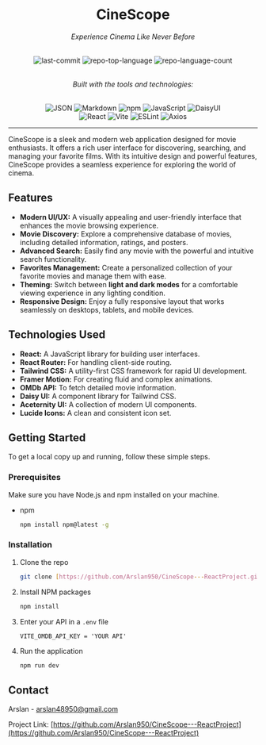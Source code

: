 <div align="center">

# CineScope

_Experience Cinema Like Never Before_

<br>

<img alt="last-commit" src="https://img.shields.io/github/last-commit/Arslan950/CineScope---ReactProject?style=flat&logo=git&logoColor=white&color=0080ff">
<img alt="repo-top-language" src="https://img.shields.io/github/languages/top/Arslan950/CineScope---ReactProject?style=flat&color=0080ff">
<img alt="repo-language-count" src="https://img.shields.io/github/languages/count/Arslan950/CineScope---ReactProject?style=flat&color=0080ff">

<br>
<br>

_Built with the tools and technologies:_

<br>

<img alt="JSON" src="https://img.shields.io/badge/JSON-000000.svg?style=flat&logo=JSON&logoColor=white">
<img alt="Markdown" src="https://img.shields.io/badge/Markdown-000000.svg?style=flat&logo=Markdown&logoColor=white">
<img alt="npm" src="https://img.shields.io/badge/npm-CB3837.svg?style=flat&logo=npm&logoColor=white">
<img alt="JavaScript" src="https://img.shields.io/badge/JavaScript-F7DF1E.svg?style=flat&logo=JavaScript&logoColor=black">
<img alt="DaisyUI" src="https://img.shields.io/badge/DaisyUI-1AD1A5.svg?style=flat&logo=DaisyUI&logoColor=white">
<br>
<img alt="React" src="https://img.shields.io/badge/React-61DAFB.svg?style=flat&logo=React&logoColor=black">
<img alt="Vite" src="https://img.shields.io/badge/Vite-646CFF.svg?style=flat&logo=Vite&logoColor=white">
<img alt="ESLint" src="https://img.shields.io/badge/ESLint-4B32C3.svg?style=flat&logo=ESLint&logoColor=white">
<img alt="Axios" src="https://img.shields.io/badge/Axios-5A29E4.svg?style=flat&logo=Axios&logoColor=white">

</div>

---

CineScope is a sleek and modern web application designed for movie enthusiasts. It offers a rich user interface for discovering, searching, and managing your favorite films. With its intuitive design and powerful features, CineScope provides a seamless experience for exploring the world of cinema.

## **Features**

* **Modern UI/UX:** A visually appealing and user-friendly interface that enhances the movie browsing experience.
* **Movie Discovery:** Explore a comprehensive database of movies, including detailed information, ratings, and posters.
* **Advanced Search:** Easily find any movie with the powerful and intuitive search functionality.
* **Favorites Management:** Create a personalized collection of your favorite movies and manage them with ease.
* **Theming:** Switch between **light and dark modes** for a comfortable viewing experience in any lighting condition.
* **Responsive Design:** Enjoy a fully responsive layout that works seamlessly on desktops, tablets, and mobile devices.

## **Technologies Used**

* **React:** A JavaScript library for building user interfaces.
* **React Router:** For handling client-side routing.
* **Tailwind CSS:** A utility-first CSS framework for rapid UI development.
* **Framer Motion:** For creating fluid and complex animations.
* **OMDb API:** To fetch detailed movie information.
* **Daisy UI:** A component library for Tailwind CSS.
* **Aceternity UI:** A collection of modern UI components.
* **Lucide Icons:** A clean and consistent icon set.

## **Getting Started**

To get a local copy up and running, follow these simple steps.

### **Prerequisites**

Make sure you have Node.js and npm installed on your machine.

* npm
    ```sh
    npm install npm@latest -g
    ```

### **Installation**

1.  Clone the repo
    ```sh
    git clone [https://github.com/Arslan950/CineScope---ReactProject.git](https://github.com/Arslan950/CineScope---ReactProject.git)
    ```
2.  Install NPM packages
    ```sh
    npm install
    ```
3.  Enter your API in a `.env` file
    ```JS
    VITE_OMDB_API_KEY = 'YOUR API'
    ```
4.  Run the application
    ```sh
    npm run dev
    ```

## **Contact**

Arslan - arslan48950@gmail.com

Project Link: [https://github.com/Arslan950/CineScope---ReactProject](https://github.com/Arslan950/CineScope---ReactProject)

